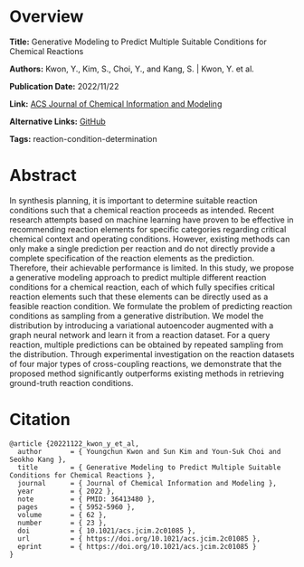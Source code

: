 # Overview
**Title:**
Generative Modeling to Predict Multiple Suitable Conditions for Chemical Reactions

**Authors:**
Kwon, Y., Kim, S., Choi, Y., and Kang, S. |
Kwon, Y. et al.

**Publication Date:**
2022/11/22

**Link:**
[ACS Journal of Chemical Information and Modeling](https://pubs.acs.org/doi/10.1021/acs.jcim.2c01085)

**Alternative Links:**
[GitHub](https://github.com/seokhokang/reaction_condition_vae)

**Tags:**
reaction-condition-determination


# Abstract
In synthesis planning, it is important to determine suitable reaction conditions such that a chemical reaction proceeds as intended.
Recent research attempts based on machine learning have proven to be effective in recommending reaction elements for specific categories regarding critical chemical context and operating conditions.
However, existing methods can only make a single prediction per reaction and do not directly provide a complete specification of the reaction elements as the prediction.
Therefore, their achievable performance is limited.
In this study, we propose a generative modeling approach to predict multiple different reaction conditions for a chemical reaction, each of which fully specifies critical reaction elements such that these elements can be directly used as a feasible reaction condition.
We formulate the problem of predicting reaction conditions as sampling from a generative distribution.
We model the distribution by introducing a variational autoencoder augmented with a graph neural network and learn it from a reaction dataset.
For a query reaction, multiple predictions can be obtained by repeated sampling from the distribution.
Through experimental investigation on the reaction datasets of four major types of cross-coupling reactions, we demonstrate that the proposed method significantly outperforms existing methods in retrieving ground-truth reaction conditions.


# Citation
```
@article {20221122_kwon_y_et_al,
  author       = { Youngchun Kwon and Sun Kim and Youn-Suk Choi and Seokho Kang },
  title        = { Generative Modeling to Predict Multiple Suitable Conditions for Chemical Reactions },
  journal      = { Journal of Chemical Information and Modeling },
  year         = { 2022 },
  note         = { PMID: 36413480 },
  pages        = { 5952-5960 },
  volume       = { 62 },
  number       = { 23 },
  doi          = { 10.1021/acs.jcim.2c01085 },
  url          = { https://doi.org/10.1021/acs.jcim.2c01085 },
  eprint       = { https://doi.org/10.1021/acs.jcim.2c01085 }
}
```
